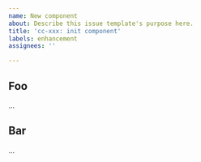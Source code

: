 ```yaml
---
name: New component
about: Describe this issue template's purpose here.
title: 'cc-xxx: init component'
labels: enhancement
assignees: ''

---
```


## Foo

...

## Bar

...
